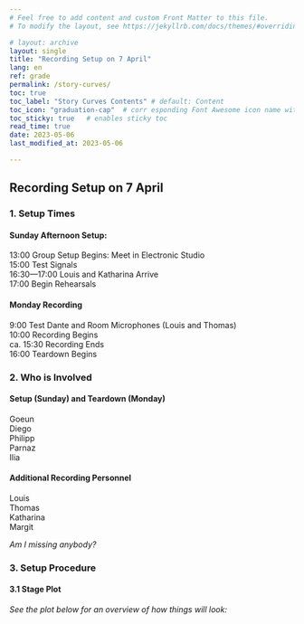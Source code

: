 ```yaml
---
# Feel free to add content and custom Front Matter to this file.
# To modify the layout, see https://jekyllrb.com/docs/themes/#overriding-theme-defaults

# layout: archive   
layout: single   
title: "Recording Setup on 7 April"   
lang: en   
ref: grade  
permalink: /story-curves/   
toc: true  
toc_label: "Story Curves Contents" # default: Content
toc_icon: "graduation-cap"  # corr esponding Font Awesome icon name without the "fa" prefix
toc_sticky: true   # enables sticky toc  
read_time: true  
date: 2023-05-06    
last_modified_at: 2023-05-06  

---
```


## Recording Setup on 7 April     

### 1. Setup Times          

#### Sunday Afternoon Setup:   
13:00 Group Setup Begins: Meet in Electronic Studio   
15:00 Test Signals  
16:30—17:00 Louis and Katharina Arrive   
17:00 Begin Rehearsals  

#### Monday Recording   
9:00 Test Dante and Room Microphones (Louis and Thomas)  
10:00 Recording Begins   
ca. 15:30 Recording Ends  
16:00 Teardown Begins  

### 2. Who is Involved   

#### Setup (Sunday) and Teardown (Monday)   
Goeun   
Diego   
Philipp  
Parnaz   
Ilia   

#### Additional Recording Personnel      
Louis  
Thomas   
Katharina   
Margit   

_Am I missing anybody?_   

<!-- <img src="/MHL-Physical-Modeling/assets/images/vonnegut.patch.v01.png" alt="Vonnegut-patch">    -->

### 3. Setup Procedure      

#### 3.1 Stage Plot   

_See the plot below for an overview of how things will look:_   


